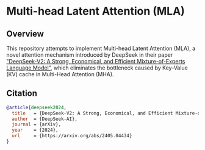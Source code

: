 # Multi-head Latent Attention (MLA)

## Overview
This repository attempts to implement Multi-head Latent Attention (MLA), a novel attention mechanism introduced by DeepSeek in their paper ["DeepSeek-V2: A Strong, Economical, and Efficient Mixture-of-Experts Language Model"](https://arxiv.org/abs/2405.04434), which eliminates the bottleneck caused by Key-Value (KV) cache in Multi-Head Attention (MHA).

## Citation
```bibtex 
@article{deepseek2024,
  title   = {DeepSeek-V2: A Strong, Economical, and Efficient Mixture-of-Experts Language Model},
  author  = {DeepSeek-AI},
  journal = {arXiv},
  year    = {2024},
  url     = {https://arxiv.org/abs/2405.04434}
}
```
